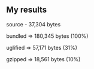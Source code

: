 ##  My results

source - 37,304 bytes <!-- .element: class="fragment" -->

bundled => 180,345 bytes (100%) <!-- .element: class="fragment" -->

uglified => 57,171 bytes (31%) <!-- .element: class="fragment" -->

gzipped => 18,561 bytes (10%) <!-- .element: class="fragment" -->
